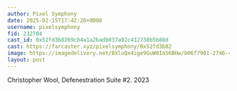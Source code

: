 ```yaml
---
author: Pixel Symphony
date: 2025-02-15T17:42:20+0000
username: pixelsymphony
fid: 232704
cast_id: 0x52fd3b8269cb4a1a2badb037a92c412738b5b88d
cast: https://farcaster.xyz/pixelsymphony/0x52fd3b82
image: https://imagedelivery.net/BXluQx4ige9GuW0Ia56BHw/b06f7901-2746-405c-46d7-7a713a3cfb00/original
layout: post
---
```


Christopher Wool, Defenestration Suite #2. 2023

<img src='https://imagedelivery.net/BXluQx4ige9GuW0Ia56BHw/b06f7901-2746-405c-46d7-7a713a3cfb00/original' alt='' referrerpolicy='no-referrer'/>
